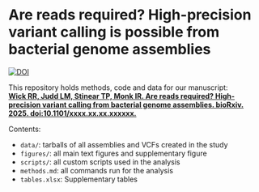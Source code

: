 # Are reads required? High-precision variant calling is possible from bacterial genome assemblies

[![DOI](https://zenodo.org/badge/DOI/10.5281/zenodo.14868870.svg)](https://doi.org/10.5281/zenodo.14868870)

This repository holds methods, code and data for our manuscript:<br>
[**Wick RR, Judd LM, Stinear TP, Monk IR. Are reads required? High-precision variant calling from bacterial genome assemblies. bioRxiv. 2025. doi:10.1101/xxxx.xx.xx.xxxxxx.**](https://doi.org/10.1101/xxxx.xx.xx.xxxxxx)

Contents:
* `data/`: tarballs of all assemblies and VCFs created in the study
* `figures/`: all main text figures and supplementary figure
* `scripts/`: all custom scripts used in the analysis
* `methods.md`: all commands run for the analysis
* `tables.xlsx`: Supplementary tables
